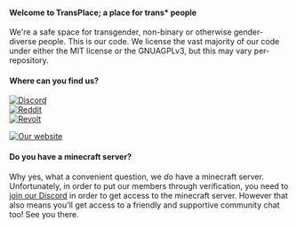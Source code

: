 #### Welcome to TransPlace; a place for trans* people
We're a safe space for transgender, non-binary or otherwise gender-diverse people. This is our code. We license the vast majority of our code under either the MIT license or the GNUAGPLv3, but this may vary per-repository.

#### Where can you find us?
[![Discord](https://img.shields.io/badge/join%20our-discord-5865F2?logo=discord&labelColor=white&style=for-the-badge)](https://discord.gg/transplace)<br/>
[![Reddit](https://img.shields.io/badge/back%20to%20where%20it%20started-on%20Reddit-FF4500?logo=reddit&labelColor=white&style=for-the-badge)](https://reddit.com/r/transplace)<br/>
[![Revolt](https://img.shields.io/badge/discord%20causing%20strife%3F-hop%20on%20Revolt-ff4655?logo=revoltdotchat&labelColor=white&style=for-the-badge)](https://rvlt.gg/wEXFtr9s)<br/>

[![Our website](https://img.shields.io/badge/see%20it%20all%20again-on%20our%20website-f5a9b8?logo=internetexplorer&labelColor=5bcefa&style=for-the-badge)](https://trans.gg)<br/>

#### Do you have a minecraft server?
Why yes, what a convenient question, we *do* have a minecraft server. Unfortunately, in order to put our members through verification, you need to [join our Discord](https://discord.gg/transplace) in order to get access to the minecraft server. However that also means you'll get access to a friendly and supportive community chat too! See you there.
